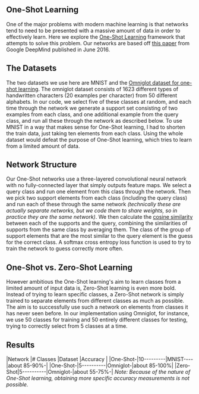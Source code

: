 ## One-Shot Learning
One of the major problems with modern machine learning is that networks tend to need
to be presented with a massive amount of data in order to effectively learn.  Here
we explore the [One-Shot Learning](https://en.wikipedia.org/wiki/One-shot_learning)
framework that attempts to solve this problem. Our networks are based off 
<a href="https://arxiv.org/abs/1606.04080">this paper</a> from Google DeepMind 
published in June 2016.

## The Datasets
The two datasets we use here are MNIST and the 
<a href="https://github.com/brendenlake/omniglot">
Omniglot dataset for one-shot learning</a>. The omniglot dataset consists of 1623
different types of handwritten characters (20 examples per character) from 50 
different alphabets.  In our code, we select five of these classes at random, and 
each time through the network we generate a support set consisting of two examples
from each class, and one additional example from the query class, and run all these
through the network as described below.  To use MNIST in a way that makes sense for
One-Shot learning, I had to shorten the train data, just taking ten elements from
each class.  Using the whole dataset would defeat the purpose of One-Shot learning,
which tries to learn from a limited amount of data.

## Network Structure
Our One-Shot networks use a three-layered convolutional neural network with no
fully-connected layer that simply outputs feature maps.  We select a query class
and run one element from this class through the network.  Then we pick two support
elements from each class (including the query class) and run each of these through
the same network *(technically these are actually separate networks, but we code them
to share weights, so in practice they are the same network)*.  We then calculate the
[cosine similarity](https://en.wikipedia.org/wiki/Cosine_similarity) between each
of the supports and the query, combining the similarities of supports from the same
class by averaging them.  The class of the group of support elements that are the 
most similar to the query element is the guess for the correct class.  A softmax
cross entropy loss function is used to try to train the network to guess correctly
more often.

## One-Shot vs. Zero-Shot Learning
However ambitious the One-Shot learning's aim to learn classes from a limited amount
of input data is, Zero-Shot learning is even more bold.  Instead of trying to learn
specific classes, a Zero-Shot network is simply trained to separate elements from
different classes as much as possible.  The aim is to successfully use such a network
on elements from classes it has never seen before.  In our implementation using
Omniglot, for instance, we use 50 classes for training and 50 entirely different
classes for testing, trying to correctly select from 5 classes at a time.

## Results
|Network  |# Classes  |Dataset  |Accuracy     |
|One-Shot-|10---------|MNIST----|about 85-90%-|
|One-Shot-|5----------|Omniglot-|about 85-100%|
|Zero-Shot|5----------|Omniglot-|about 55-75%-|
*Note: Because of the nature of One-Shot learning, obtaining more specific accuracy
measurements is not possible.*

